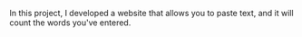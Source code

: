 In this project, I developed a website that allows you to paste text, and it will count the words you've entered.

